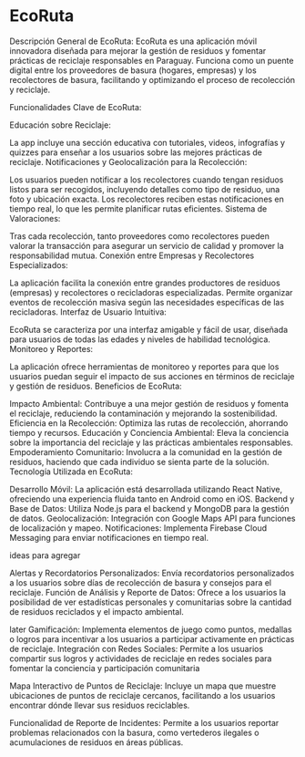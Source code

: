 # EcoRuta

Descripción General de EcoRuta:
EcoRuta es una aplicación móvil innovadora diseñada para mejorar la gestión de residuos y fomentar prácticas de reciclaje responsables en Paraguay. Funciona como un puente digital entre los proveedores de basura (hogares, empresas) y los recolectores de basura, facilitando y optimizando el proceso de recolección y reciclaje.

Funcionalidades Clave de EcoRuta:

Educación sobre Reciclaje:

La app incluye una sección educativa con tutoriales, videos, infografías y quizzes para enseñar a los usuarios sobre las mejores prácticas de reciclaje.
Notificaciones y Geolocalización para la Recolección:

Los usuarios pueden notificar a los recolectores cuando tengan residuos listos para ser recogidos, incluyendo detalles como tipo de residuo, una foto y ubicación exacta.
Los recolectores reciben estas notificaciones en tiempo real, lo que les permite planificar rutas eficientes.
Sistema de Valoraciones:

Tras cada recolección, tanto proveedores como recolectores pueden valorar la transacción para asegurar un servicio de calidad y promover la responsabilidad mutua.
Conexión entre Empresas y Recolectores Especializados:

La aplicación facilita la conexión entre grandes productores de residuos (empresas) y recolectores o recicladoras especializadas.
Permite organizar eventos de recolección masiva según las necesidades específicas de las recicladoras.
Interfaz de Usuario Intuitiva:

EcoRuta se caracteriza por una interfaz amigable y fácil de usar, diseñada para usuarios de todas las edades y niveles de habilidad tecnológica.
Monitoreo y Reportes:

La aplicación ofrece herramientas de monitoreo y reportes para que los usuarios puedan seguir el impacto de sus acciones en términos de reciclaje y gestión de residuos.
Beneficios de EcoRuta:

Impacto Ambiental: Contribuye a una mejor gestión de residuos y fomenta el reciclaje, reduciendo la contaminación y mejorando la sostenibilidad.
Eficiencia en la Recolección: Optimiza las rutas de recolección, ahorrando tiempo y recursos.
Educación y Conciencia Ambiental: Eleva la conciencia sobre la importancia del reciclaje y las prácticas ambientales responsables.
Empoderamiento Comunitario: Involucra a la comunidad en la gestión de residuos, haciendo que cada individuo se sienta parte de la solución.
Tecnología Utilizada en EcoRuta:

Desarrollo Móvil: La aplicación está desarrollada utilizando React Native, ofreciendo una experiencia fluida tanto en Android como en iOS.
Backend y Base de Datos: Utiliza Node.js para el backend y MongoDB para la gestión de datos.
Geolocalización: Integración con Google Maps API para funciones de localización y mapeo.
Notificaciones: Implementa Firebase Cloud Messaging para enviar notificaciones en tiempo real.

ideas para agregar

Alertas y Recordatorios Personalizados:
  Envía recordatorios personalizados a los usuarios sobre días de recolección de basura y consejos para el reciclaje.
Función de Análisis y Reporte de Datos:
  Ofrece a los usuarios la posibilidad de ver estadísticas personales y comunitarias sobre la cantidad de residuos reciclados y el impacto ambiental.


later
Gamificación:
  Implementa elementos de juego como puntos, medallas o logros para incentivar a los usuarios a participar activamente en prácticas de reciclaje.
Integración con Redes Sociales:
  Permite a los usuarios compartir sus logros y actividades de reciclaje en redes sociales para fomentar la conciencia y participación comunitaria

Mapa Interactivo de Puntos de Reciclaje:
  Incluye un mapa que muestre ubicaciones de puntos de reciclaje cercanos, facilitando a los usuarios encontrar dónde llevar sus residuos reciclables.

Funcionalidad de Reporte de Incidentes:
  Permite a los usuarios reportar problemas relacionados con la basura, como vertederos ilegales o acumulaciones de residuos en áreas públicas.


